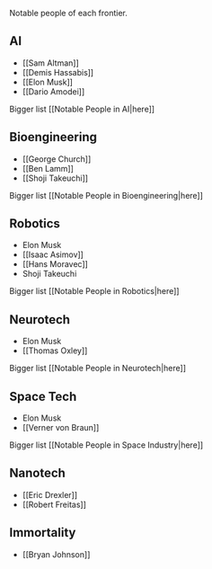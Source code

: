 Notable people of each frontier.

## AI
- [[Sam Altman]]
- [[Demis Hassabis]]
- [[Elon Musk]]
- [[Dario Amodei]]

Bigger list [[Notable People in AI|here]]

## Bioengineering
- [[George Church]]
- [[Ben Lamm]]
- [[Shoji Takeuchi]]

Bigger list [[Notable People in Bioengineering|here]]

## Robotics
- Elon Musk
- [[Isaac Asimov]]
- [[Hans Moravec]]
- Shoji Takeuchi

Bigger list [[Notable People in Robotics|here]]

## Neurotech
- Elon Musk
- [[Thomas Oxley]]

Bigger list [[Notable People in Neurotech|here]]

## Space Tech
- Elon Musk
- [[Verner von Braun]]

Bigger list [[Notable People in Space Industry|here]]

## Nanotech
- [[Eric Drexler]]
- [[Robert Freitas]]

## Immortality
- [[Bryan Johnson]]

